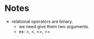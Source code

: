 # Notes

* relational operators are binary. 
  * we need give them two arguments.
  * ex: >, <, <=, >=
  
